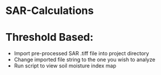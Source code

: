 # SAR-Calculations

# Threshold Based:
- Import pre-processed SAR .tiff file into project directory
- Change imported file string to the one you wish to analyze
- Run script to view soil moisture index map

